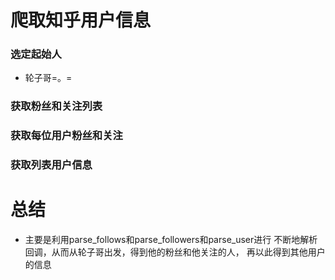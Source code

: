 # 爬取知乎用户信息

### 选定起始人
- 轮子哥=。=
### 获取粉丝和关注列表
### 获取每位用户粉丝和关注
### 获取列表用户信息
# 总结
- 主要是利用parse_follows和parse_followers和parse_user进行
不断地解析回调，从而从轮子哥出发，得到他的粉丝和他关注的人，
再以此得到其他用户的信息